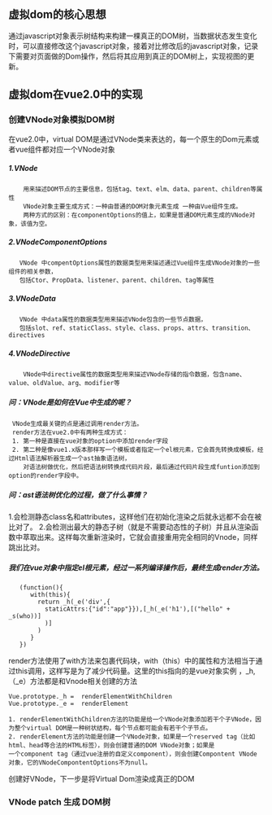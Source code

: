 ## 虚拟dom的核心思想
   通过javascript对象表示树结构来构建一棵真正的DOM树，当数据状态发生变化时，可以直接修改这个javascript对象，接着对比修改后的javascript对象，记录
   下需要对页面做的Dom操作，然后将其应用到真正的DOM树上，实现视图的更新。
## 虚拟dom在vue2.0中的实现
   ### 创建VNode对象模拟DOM树
   在vue2.0中，virtual DOM是通过VNode类来表达的，每一个原生的Dom元素或者vue组件都对应一个VNode对象 
   ##### 1.VNode
        用来描述DOM节点的主要信息，包括tag、text、elm、data、parent、children等属性
        VNode对象主要生成方式：一种由普通的DOM对象元素生成 一种由Vue组件生成。
        两种方式的区别：在componentOptions的值上，如果是普通DOM元素生成的VNode对象，该值为空。
   ##### 2.VNodeComponentOptions
       VNode 中compentOptions属性的数据类型用来描述通过Vue组件生成VNode对象的一些组件的相关参数，
       包括Ctor、PropData、listener、parent、children、tag等属性
  ##### 3.VNodeData
       VNode 中data属性的数据类型用来描述VNode包含的一些节点数据，
       包括slot、ref、staticClass、style、class、props、attrs、transition、directives
  ##### 4.VNodeDirective
        VNode中directive属性的数据类型用来描述VNode存储的指令数据，包含name、value、oldValue、arg、modifier等
  ##### 问：VNode是如何在Vue中生成的呢？
     VNode生成最关键的点是通过调用render方法。
     render方法在vue2.0中有两种生成方式：
     1. 第一种是直接在vue对象的option中添加render字段
     2. 第二种是像vue1.x版本那样写一个模板或者指定一个el根元素，它会首先转换成模板，经过Html语法解析器生成一个ast抽象语法树，
        对语法树做优化，然后把语法树转换成代码片段，最后通过代码片段生成funtion添加到option的render字段中。
 ##### 问：ast语法树优化的过程，做了什么事情？
 1.会检测静态class名和attributes，这样他们在初始化渲染之后就永远都不会在被比对了。
 2.会检测出最大的静态子树（就是不需要动态性的子树）并且从渲染函数中萃取出来。这样每次重新渲染时，它就会直接重用完全相同的Vnode，同样跳出比对。
 
 ##### 我们在vue对象中指定el根元素，经过一系列编译操作后，最终生成render方法。
 ```
    (function(){
       with(this){
         return _h(_e('div',{
           staticAttrs:{"id":"app"}}),[_h(_e('h1'),[("hello" + _s(who))]
           )]
         )
       }
    })
 ```
 render方法使用了with方法来包裹代码块，with（this）中的属性和方法相当于通过this调用，这样写是为了减少代码量。这里的this指向的是vue对象实例
 ，_h,（_e）方法都是和Vnode相关创建的方法
 ```
 Vue.prototype._h =  renderElementWithChildren
 Vue.prototype._e =  renderElement
 ```
 ```
 1. renderElementWithChildren方法的功能是给一个VNode对象添加若干个子VNode，因为整个virtual DOM是一种树状结构，每个节点都可能会有若干个子节点。
 2. renderElement方法的功能是创建一个VNode对象，如果是一个reserved tag（比如html、head等合法的HTML标签），则会创建普通的DOM VNode对象；如果是
 一个component tag（通过vue注册的自定义component），则会创建Compontent VNode 对象，它的VNodeCompontentOptions不为null。
 ```
创建好VNode，下一步是将Virtual Dom渲染成真正的DOM
### VNode patch 生成 DOM树
